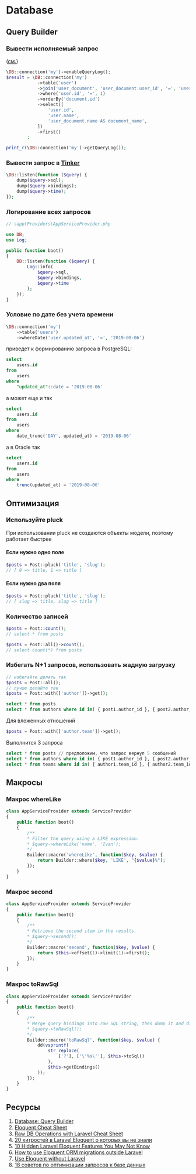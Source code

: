 # Database

## Query Builder

### Вывести исполняемый запрос
([см.](https://stackoverflow.com/questions/27753868/how-to-get-the-query-executed-in-laravel-5-dbgetquerylog-returning-empty-ar))
```php
\DB::connection('my')->enableQueryLog();
$result = \DB::connection('my')
            ->table('user')
            ->join('user_document', 'user_document.user_id', '=', 'user.id')
            ->where('user.id', '=', 1)
            ->orderBy('document.id')
            ->select([
                'user.id',
                'user.name',
                'user_document.name AS document_name',
            ])
            ->first()
        ;

print_r(\DB::connection('my')->getQueryLog());
```

### Вывести запрос в [Tinker](http://laragems.com/post/a-quick-way-to-display-a-sql-query-in-tinker)

```php
\DB::listen(function ($query) {
    dump($query->sql);
    dump($query->bindings);
    dump($query->time);
});
```

### Логирование всех запросов

```php
// \app\Providers\AppServiceProvider.php

use DB;
use Log;

public function boot()
{
    DB::listen(function ($query) {
        Log::info(
            $query->sql,
            $query->bindings,
            $query->time
        );
    });
}

```

### Условие по дате без учета времени
```php
\DB::connection('my')
    ->table('users')
    ->whereDate('user.updated_at', '=', '2019-08-06')
```

приведет к формированию запроса в PostgreSQL:

```sql
select
	users.id
from
	users
where
	"updated_at"::date = '2019-08-06'
```

а может еще и так

```sql
select
	users.id
from
	users
where
	date_trunc('DAY', updated_at) = '2019-08-06'
```

а в Oracle так

```sql
select
	users.id
from
	users
where
	trunc(updated_at) = '2019-08-06'
```

## Оптимизация

### Используйте pluck

При использовании pluck не создаются объекты модели, поэтому работает быстрее

#### Если нужно одно поле

```php
$posts = Post::pluck('title', 'slug');
// [ 0 => title, 1 => title ]
```

#### Если нужно два поля

```php
$posts = Post::pluck('title', 'slug');
// [ slug => title, slug => title ]
```

### Количество записей

```php
$posts = Post::count();
// select * from posts
```

```php
$posts = Post::all()->count();
// select count(*) from posts
```

### Избегать N+1 запросов, использовать жадную загрузку

```php
// избегайте делать так
$posts = Post::all();
// лучше делайте так
$posts = Post::with(['author'])->get();
```

```sql
select * from posts
select * from authors where id in( { post1.author_id }, { post2.author_id }, { post3.author_id }, { post4.author_id }, { post5.author_id } )
```

Для вложенных отношений

```php
$posts = Post::with(['author.team'])->get();
```

Выполнится 3 запроса

```sql
select * from posts // предположим, что запрос вернул 5 сообщений
select * from authors where id in( { post1.author_id }, { post2.author_id }, { post3.author_id }, { post4.author_id }, { post5.author_id } )
select * from teams where id in( { author1.team_id }, { author2.team_id }, { author3.team_id }, { author4.team_id }, { author5.team_id } )
```

## Макросы

### Макрос whereLike

```php
class AppServiceProvider extends ServiceProvider
{
    public function boot()
    {
        /**
        * Filter the query using a LIKE expression.
        * $query->whereLike('name', 'Ivan');
        */
        Builder::macro('whereLike', function($key, $value) {
            return Builder::where($key, 'LIKE', "{$value}%");
        });
    }
}
```

### Макрос second

```php
class AppServiceProvider extends ServiceProvider
{
    public function boot()
    {
        /**
        * Retrieve the second item in the results.
        * $query->second();
        */
        Builder::macro('second', function($key, $value) {
            return $this->offset(1)->limit(1)->first();
        });
    }
}
```

### Макрос toRawSql

```php
class AppServiceProvider extends ServiceProvider
{
    public function boot()
    {
        /**
        * Merge query bindings into raw SQL string, then dump it and die.
        * $query->toRawSql();
        */
        Builder::macro('toRawSql', function($key, $value) {
            dd(vsprintf(
                str_replace(
                    ['?'], ['\'%s\''], $this->toSql()
                ),
                $this->getBindings()
            ));
        });
    }
}
```


## Ресурсы

1. [Database: Query Builder](https://laravel.com/docs/5.3/queries)
2. [Eloquent Cheat Sheet](http://laragems.com/post/eloquent-cheat-sheet)
3. [Raw DB Operations with Laravel Cheat Sheet](http://laragems.com/post/raw-db-operations-with-laravel-cheat-sheet)
4. [20 хитростей в Laravel Eloquent о которых вы не знали](https://laravel.demiart.ru/20-hitrostej-pri-rabote-s-laravel-eloquent/)
5. [10 Hidden Laravel Eloquent Features You May Not Know](https://medium.com/@JinoAntony/10-hidden-laravel-eloquent-features-you-may-not-know-efc8ccc58d9e)
6. [How to use Eloquent ORM migrations outside Laravel](https://siipo.la/blog/how-to-use-eloquent-orm-migrations-outside-laravel)
7. [Use Eloquent without Laravel](https://medium.com/@kshitij206/use-eloquent-without-laravel-7e1c73d79977)
8. [18 советов по оптимизации запросов к базе данных](https://laravel.demiart.ru/laravel-database-queries-optimization/)
